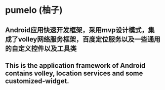 pumelo (柚子)
=================================== 
Android应用快速开发框架，采用mvp设计模式，集成了volley网络服务框架，百度定位服务以及一些通用的自定义控件以及工具类
---------------------
This is the application framework of Android contains volley, location services and some customized-widget. 
---------------------
